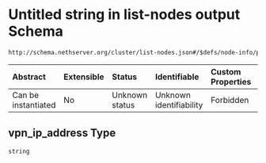 # Untitled string in list-nodes output Schema

```txt
http://schema.nethserver.org/cluster/list-nodes.json#/$defs/node-info/properties/vpn_ip_address
```



| Abstract            | Extensible | Status         | Identifiable            | Custom Properties | Additional Properties | Access Restrictions | Defined In                                                          |
| :------------------ | :--------- | :------------- | :---------------------- | :---------------- | :-------------------- | :------------------ | :------------------------------------------------------------------ |
| Can be instantiated | No         | Unknown status | Unknown identifiability | Forbidden         | Allowed               | none                | [list-nodes.json\*](cluster/list-nodes.json "open original schema") |

## vpn\_ip\_address Type

`string`
